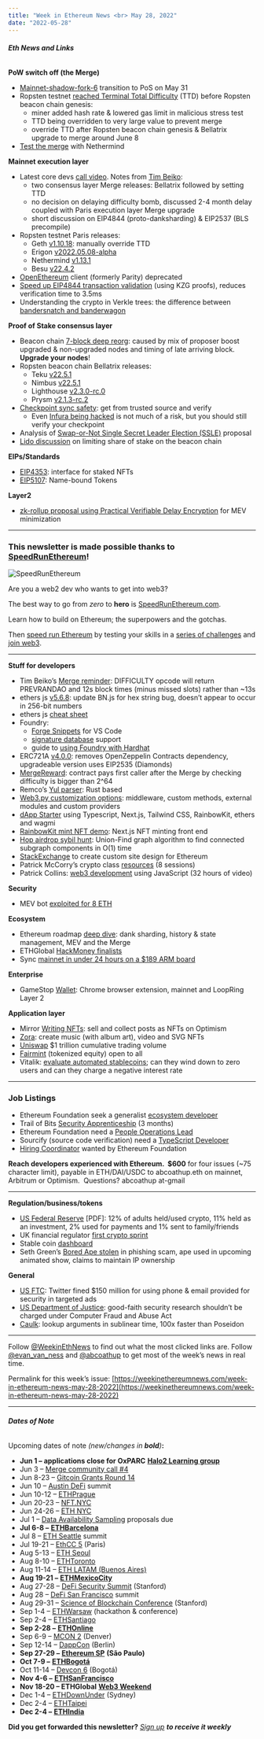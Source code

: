 ```yaml
---
title: "Week in Ethereum News <br> May 28, 2022"
date: "2022-05-28"
---
```


###### **Eth News and Links**

**PoW switch off (the Merge)**

- [Mainnet-shadow-fork-6](https://twitter.com/abcoathup/status/1529303473493520384) transition to PoS on May 31
- Ropsten testnet [reached Terminal Total Difficulty](https://notes.ethereum.org/@timbeiko/ropsten-ttd-override) (TTD) before Ropsten beacon chain genesis:
    - miner added hash rate & lowered gas limit in malicious stress test
    - TTD being overridden to very large value to prevent merge
    - override TTD after Ropsten beacon chain genesis & Bellatrix upgrade to merge around June 8
- [Test the merge](https://twitter.com/m25marek/status/1528644957422206976) with Nethermind

**Mainnet execution layer**

- Latest core devs [call video](https://www.youtube.com/watch?v=5mMd-XHAv2Q&t=207s). Notes from [Tim Beiko](https://twitter.com/TimBeiko/status/1530265096156434432):
    - two consensus layer Merge releases: Bellatrix followed by setting TTD
    - no decision on delaying difficulty bomb, discussed 2-4 month delay coupled with Paris execution layer Merge upgrade
    - short discussion on EIP4844 (proto-danksharding) & EIP2537 (BLS precompile)
- Ropsten testnet Paris releases:
    - Geth [v1.10.18](https://github.com/ethereum/go-ethereum/releases/tag/v1.10.18): manually override TTD
    - Erigon [v2022.05.08-alpha](https://github.com/ledgerwatch/erigon/releases/tag/v2022.05.08)
    - Nethermind [v1.13.1](https://github.com/NethermindEth/nethermind/releases/tag/1.13.1)
    - Besu [v22.4.2](https://github.com/hyperledger/besu/releases/tag/22.4.2)
- [OpenEthereum](https://twitter.com/OpenEthereumOrg/status/1529147048758595585) client (formerly Parity) deprecated
- [Speed up EIP4844 transaction validation](https://github.com/ethereum/EIPs/pull/5088) (using KZG proofs), reduces verification time to 3.5ms
- Understanding the crypto in Verkle trees: the difference between [bandersnatch and banderwagon](https://hackmd.io/@6iQDuIePQjyYBqDChYw_jg/BJ2-L6Nzc)

**Proof of Stake consensus layer**

- Beacon chain [7-block deep reorg](https://twitter.com/terencechain/status/1529566839033933824): caused by mix of proposer boost upgraded & non-upgraded nodes and timing of late arriving block.  **Upgrade your nodes**!
- Ropsten beacon chain Bellatrix releases:
    - Teku [v22.5.1](https://github.com/ConsenSys/teku/releases/tag/22.5.1)
    - Nimbus [v22.5.1](https://github.com/status-im/nimbus-eth2/releases/tag/v22.5.1)
    - Lighthouse [v2.3.0-rc.0](https://github.com/sigp/lighthouse/releases/tag/v2.3.0-rc.0)
    - Prysm [v2.1.3-rc.2](https://github.com/prysmaticlabs/prysm/releases/tag/v2.1.3-rc.2)
- [Checkpoint sync safety](https://www.symphonious.net/2022/05/21/checkpoint-sync-safety/): get from trusted source and verify
    - Even [Infura being hacked](https://www.symphonious.net/2022/05/23/checkpoint-sync-what-if-infura-is-hacked/) is not much of a risk, but you should still verify your checkpoint
- Analysis of [Swap-or-Not Single Secret Leader Election (SSLE)](https://ethresear.ch/t/analysis-of-swap-or-not-ssle-proposal/12700) proposal
- [Lido discussion](https://research.lido.fi/t/should-lido-on-ethereum-be-limited-to-some-fixed-of-stake/2225) on limiting share of stake on the beacon chain 

**EIPs/Standards**

- [EIP4353](https://github.com/ethereum/EIPs/pull/5103/files): interface for staked NFTs
- [EIP5107](https://github.com/ethereum/EIPs/pull/5107/files): Name-bound Tokens

**Layer2**

- [zk-rollup proposal using Practical Verifiable Delay Encryption](https://ethresear.ch/t/mev-resistant-zk-rollups-with-practical-vde-pvde/12677) for MEV minimization

* * *

### **This newsletter is made possible thanks to** [**SpeedRunEthereum**](https://speedrunethereum.com/)**!**

![SpeedRunEthereum](https://weekinethereumnews.com/wp-content/uploads/2022/04/Screenshot-from-2022-04-01-15-39-52.png)

[](https://substackcdn.com/image/fetch/f_auto,q_auto:good,fl_progressive:steep/https%3A%2F%2Fbucketeer-e05bbc84-baa3-437e-9518-adb32be77984.s3.amazonaws.com%2Fpublic%2Fimages%2F7611e49a-362d-4b90-a634-b9bb87384b3d_769x208.png)

Are you a web2 dev who wants to get into web3?  

The best way to go from _zero_ to **hero** is [SpeedRunEthereum.com](https://speedrunethereum.com/).

Learn how to build on Ethereum; the superpowers and the gotchas.

Then [speed run Ethereum](https://speedrunethereum.com/) by testing your skills in a [series of challenges](https://speedrunethereum.com/challenge/simple-nft-example) and [join web3](https://twitter.com/austingriffith/status/1493688828661432325).

* * *

**Stuff for developers**

- Tim Beiko’s [Merge reminder](https://twitter.com/timbeiko/status/1528866058022494208): DIFFICULTY opcode will return PREVRANDAO and 12s block times (minus missed slots) rather than ~13s
- ethers js [v5.6.8](https://twitter.com/ethersproject/status/1529232578670120964): update BN.js for hex string bug, doesn’t appear to occur in 256-bit numbers
- ethers js [cheat sheet](https://github.com/thallo-io/ethers-js-cheatsheet#ethers-js-supplementary-examples)
- Foundry: 
    - [Forge Snippets](https://github.com/crisgarner/VSCodeForgeSnippets#readme) for VS Code
    - [signature database](https://twitter.com/samczsun/status/1529281934131466240) support
    - guide to [using Foundry with Hardhat](https://book.getfoundry.sh/config/hardhat.html)
- ERC721A [v4.0.0](https://twitter.com/cygaar_dev/status/1529196910531121152): removes OpenZeppelin Contracts dependency, upgradeable version uses EIP2535 (Diamonds)
- [MergeReward](https://gist.github.com/m1guelpf/6d09b85d70a1dfd00d394b2acf789eeb): contract pays first caller after the Merge by checking difficulty is bigger than 2^64
- Remco’s [Yul parser](https://github.com/recmo/yul#yul-language-tools): Rust based
- [Web3.py customization options](https://snakecharmers.ethereum.org/web3-py-patterns-customizations/): middleware, custom methods, external modules and custom providers
- [dApp Starter](https://github.com/m1guelpf/dapp-starter#readme) using Typescript, Next.js, Tailwind CSS, RainbowKit, ethers and wagmi
- [RainbowKit mint NFT demo](https://github.com/peduarte/rainbowkit-mint-nft-demo#readme): Next.js NFT minting front end 
- [Hop airdrop sybil hunt](https://twitter.com/richardchen39/status/1528919705498574849): Union-Find graph algorithm to find connected subgraph components in O(1) time
- [StackExchange](https://ethereum.meta.stackexchange.com/questions/697/custom-ethereum-design-and-logo-information-gathering) to create custom site design for Ethereum
- Patrick McCorry’s crypto class [resources](https://cryptocurrencyclass.github.io/) (8 sessions)
- Patrick Collins: [web3 development](https://github.com/smartcontractkit/full-blockchain-solidity-course-js) using JavaScript (32 hours of video)

**Security**

- MEV bot [exploited for 8 ETH](https://twitter.com/BlockSecTeam/status/1529293056179986432)

**Ecosystem**

- Ethereum roadmap [deep dive](https://members.delphidigital.io/reports/the-hitchhikers-guide-to-ethereum): dank sharding, history & state management, MEV and the Merge
- ETHGlobal [HackMoney finalists](https://twitter.com/ethglobal/status/1529576980873617410)
- Sync [mainnet in under 24 hours on a $189 ARM board](https://twitter.com/EthereumOnARM/status/1529383797107699712)

**Enterprise**

- GameStop [Wallet](https://wallet.gamestop.com/): Chrome browser extension, mainnet and LoopRing Layer 2

**Application layer**

- Mirror [Writing NFTs](https://dev.mirror.xyz/5gt60vKFJZ_tR1BjoJ7-Y0sNw7REebStHjzFU5x73J0): sell and collect posts as NFTs on Optimism
- [Zora](https://twitter.com/ourZORA/status/1529861100954689536): create music (with album art), video and SVG NFTs
- [Uniswap](https://twitter.com/uniswap/status/1529102980296867842) $1 trillion cumulative trading volume
- [Fairmint](https://blog.fairmint.co/we-raised-7-3-million-in-our-sleep-now-your-startup-can-too-965a7e7e0534) (tokenized equity) open to all
- Vitalik: [evaluate automated stablecoins](https://vitalik.eth.limo/general/2022/05/25/stable.html); can they wind down to zero users and can they charge a negative interest rate

* * *

### **Job Listings**

- Ethereum Foundation seek a generalist [ecosystem developer](https://jobs.lever.co/ethereumfoundation/6b80a26f-7db3-4415-8339-a3543a967998?lever-origin=applied&lever-source%5B%5D=Week%20in%20Ethereum)
- Trail of Bits [Security Apprenticeship](https://jobs.lever.co/trailofbits/b2d6ce87-6b01-462f-965a-597a273ce26f) (3 months)
- Ethereum Foundation need a [People Operations Lead](https://jobs.lever.co/ethereumfoundation/8046bbe5-6343-4ecf-8296-37dc2a5bf915?lever-origin=applied&lever-source%5B%5D=Week%20in%20Ethereum)
- Sourcify (source code verification) need a [TypeScript Developer](https://jobs.lever.co/ethereumfoundation/db85cf1d-6ffd-42a6-8f0d-f5a91c6ddf4a?lever-origin=applied&lever-source%5B%5D=Week%20in%20Ethereum)
- [Hiring Coordinator](https://jobs.lever.co/ethereumfoundation/7f5bf10b-ea68-4364-a378-e34ae345a212?lever-origin=applied&lever-source%5B%5D=Week%20in%20Ethereum) wanted by Ethereum Foundation

**Reach developers experienced with Ethereum.  $600** for four issues (~75 character limit), payable in ETH/DAI/USDC to abcoathup.eth on mainnet, Arbitrum or Optimism.  Questions? abcoathup at-gmail

* * *

**Regulation/business/tokens**

- [US Federal Reserve](https://www.federalreserve.gov/publications/files/2021-report-economic-well-being-us-households-202205.pdf) \[PDF\]: 12% of adults held/used crypto, 11% held as an investment, 2% used for payments and 1% sent to family/friends
- UK financial regulator [first crypto sprint](https://twitter.com/will_harborne/status/1528669113341681664)
- Stable coin [dashboard](https://stablecoins.wtf/)
- Seth Green’s [Bored Ape stolen](https://www.buzzfeednews.com/article/sarahemerson/seth-green-bored-ape-stolen-tv-show) in phishing scam, ape used in upcoming animated show, claims to maintain IP ownership

**General**

- [US FTC](https://www.ftc.gov/business-guidance/blog/2022/05/twitter-pay-150-million-penalty-allegedly-breaking-its-privacy-promises-again): Twitter fined $150 million for using phone & email provided for security in targeted ads
- [US Department of Justice](https://www.justice.gov/opa/pr/department-justice-announces-new-policy-charging-cases-under-computer-fraud-and-abuse-act): good-faith security research shouldn’t be charged under Computer Fraud and Abuse Act
- [Caulk](https://eprint.iacr.org/2022/621): lookup arguments in sublinear time, 100x faster than Poseidon

* * *

Follow [@WeekinEthNews](https://twitter.com/WeekInEthNews) to find out what the most clicked links are. Follow [@evan\_van\_ness](https://twitter.com/evan_van_ness) and [@abcoathup](https://twitter.com/abcoathup) to get most of the week’s news in real time.

Permalink for this week’s issue: [https://weekinethereumnews.com/week-in-ethereum-news-may-28-2022](https://weekinethereumnews.com/week-in-ethereum-news-may-28-2022)

* * *

###### **Dates of Note**

Upcoming dates of note _(new/changes in_ **_bold_**_)_**:**

- **Jun 1 – applications close for OxPARC** [**Halo2 Learning group**](https://0xparc.org/blog/halo2-learning-group)
- Jun 3 – [Merge community call #4](https://github.com/ethereum/pm/issues/532)
- Jun 8-23 – [Gitcoin Grants Round 14](https://gitcoin.co/grants/)
- Jun 10 – [Austin DeFi](https://2022.austindefi.org/) summit
- Jun 10-12 – [ETHPrague](https://ethprague.com/)
- Jun 20-23 – [NFT.NYC](https://www.nft.nyc/)
- Jun 24-26 – [ETH NYC](https://nyc.ethglobal.co/)
- Jul 1 – [Data Availability Sampling](https://github.com/ethereum/requests-for-proposals/blob/master/open-rfps/das.md) proposals due
- **Jul 6-8 –** [**ETHBarcelona**](https://ethbarcelona.com/)
- Jul 8 – [ETH Seattle](https://2022.ethseattle.org/) summit
- Jul 19-21 – [EthCC 5](https://ethcc.io/) (Paris)
- Aug 5-13 – [ETH Seoul](https://2022.ethseoul.org/)
- Aug 8-10 – [ETHToronto](https://www.ethtoronto.ca/)
- Aug 11-14 – [ETH LATAM (Buenos Aires)](https://twitter.com/ethlatam/status/1524146640474587137)
- **Aug 19-21 –** [**ETHMexicoCity**](https://mexico.ethglobal.com/)
- Aug 27-28 – [DeFi Security Summit](https://defisecuritysummit.org/) (Stanford)
- Aug 28 – [DeFi San Francisco](https://2022.defi-sf.com/) summit
- Aug 29-31 – [Science of Blockchain Conference](https://cbr.stanford.edu/sbc22/) (Stanford)
- Sep 1-4 – [ETHWarsaw](https://ethwarsaw.dev) (hackathon & conference)
- Sep 2-4 – [ETHSantiago](https://twitter.com/EthereumStgo)
- **Sep 2-28 –** [**ETHOnline**](https://online.ethglobal.com/')
- Sep 6-9 – [MCON 2](https://www.mcon.fun/) (Denver)
- Sep 12-14 – [DappCon](https://www.dappcon.io/) (Berlin)
- **Sep 27-29 –** [**Ethereum SP**](https://twitter.com/Ethereum_Brasil/status/1530320916667895808) **(São Paulo)**
- **Oct 7-9 –** [**ETHBogotá**](https://bogota.ethglobal.com/)
- Oct 11-14 – [Devcon 6](https://blog.ethereum.org/2022/02/18/colombia-in-2022-redux/) (Bogotá)
- **Nov 4-6 –** [**ETHSanFrancisco**](https://sf.ethglobal.com/)
- **Nov 18-20 – ETHGlobal** [**Web3 Weekend**](https://web3weekend.ethglobal.com/)
- Dec 1-4 – [ETHDownUnder](https://ethdownunder.com/) (Sydney)
- Dec 2-4 – [ETHTaipei](https://ethglobal.medium.com/announcing-the-ethglobal-2022-season-51a7906bb3a4)
- **Dec 2-4 –** [**ETHIndia**](https://ethindia.co/)

**Did you get forwarded this newsletter?** [_Sign up_](https://weekinethereum.substack.com/subscribe#about) **_to receive it weekly_**
